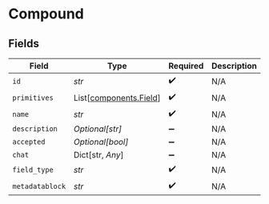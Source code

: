# Compound


## Fields

| Field                                                      | Type                                                       | Required                                                   | Description                                                |
| ---------------------------------------------------------- | ---------------------------------------------------------- | ---------------------------------------------------------- | ---------------------------------------------------------- |
| `id`                                                       | *str*                                                      | :heavy_check_mark:                                         | N/A                                                        |
| `primitives`                                               | List[[components.Field](../../models/components/field.md)] | :heavy_check_mark:                                         | N/A                                                        |
| `name`                                                     | *str*                                                      | :heavy_check_mark:                                         | N/A                                                        |
| `description`                                              | *Optional[str]*                                            | :heavy_minus_sign:                                         | N/A                                                        |
| `accepted`                                                 | *Optional[bool]*                                           | :heavy_minus_sign:                                         | N/A                                                        |
| `chat`                                                     | Dict[str, *Any*]                                           | :heavy_minus_sign:                                         | N/A                                                        |
| `field_type`                                               | *str*                                                      | :heavy_check_mark:                                         | N/A                                                        |
| `metadatablock`                                            | *str*                                                      | :heavy_check_mark:                                         | N/A                                                        |